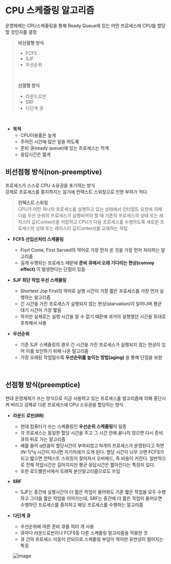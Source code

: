 # CPU 스케줄링 알고리즘  
운영체제는 CPU스케줄링을 통해 Ready Queue에 있는 어떤 프로세스에 CPU를 할당할 것인지를 결정
  
>**비선점형 방식**
>- FCFS
>- SJF
>- 우선순위
>  <br>  
>  
>**선점형 방식**
>- 라운드로빈
>- SRF
>- 다단계 큐

<br>  
  
  
- **목적**
  - CPU이용률은 높게
  - 주어진 시간에 많은 일을 하도록
  - 준비 큐(ready queue)에 있는 프로세스는 적게
  - 응답시간은 짧게 


## 비선점형 방식(non-preemptive)  
프로세스가 스스로 CPU 소유권을 포기하는 방식  
강제로 프로세스를 중지하지는 않기에 컨텍스트 스위칭으로 인한 부하가 적다.  

> **컨텍스트 스위칭**  
> CPU가 어떤 하나의 프로세스를 실행하고 있는 상태에서 인터럽트 요청에 의해 다음 우선 순위의 프로세스가 실행되어야 할 때 기존의 프로세스의 상태 또는 레지스터 값(Context)을 저장하고 CPU가 다음 프로세스를 수행하도록 새로운 프로세스의 상태 또는 레지스터 값(Context)를 교체하는 작업

- **FCFS 선입선처리 스케줄링** 
  - Fisrt Come, First Served의 약어로 가장 먼저 온 것을 가장 먼저 처리하는 알고리즘
  - 길게 수행되는 프로세스 때문에 **준비 큐에서 오래 기다리는 현상(convoy effect)** 이 발생한다는 단점이 있음  

- **SJF 최단 작업 우선 스케줄링**  
  - Shortest Jop First의 약어로 실행 시간이 가장 짧은 프로세스를 가장 먼저 실행하는 알고리즘  
  - 긴 시간을 가진 프로세스가 실행되지 않는 현상(starvation)이 일어나며 평균 대기 시간이 가장 짧음  
  - 하지만 실제로는 실행 시간을 알 수 없기 때문에 과거의 실행했던 시간을 토대로 추측해서 사용

- **우선순위** 
  - 기존 SJF 스케줄링의 경우 긴 시간을 가진 프로세스가 실행되지 않는 현상이 있어 이를 보안하기 위해 나온 알고리즘
  - 가장 오래된 작업일수록 **우선순위를 높이는 방법(aging)** 을 통해 단점을 보완

<br>  
  
## 선점형 방식(preemptice)
현대 운영체제가 쓰는 방식으로 지금 사용하고 있는 프로세스를 알고리즘에 의해 중단시켜 버리고 강제로 다른 프로세스에 CPU 소유권을 할당하는 방식  

- **라운드 로빈(RR)**
  - 현대 컴퓨터가 쓰는 스케줄링인 **우선순위 스케줄링**의 일종
  - 각 프로세스는 동일한 할당 시간을 주고 그 시간 안에 끝나지 않으면 다시 준비 큐의 뒤로 가는 알고리즘
  - 예를 들어 q만큼의 할당시간이 부여되었고 N개의 프로세스가 운영된다고 하면 (N-1)*q 시간이 지나면 자기차례가 오게 된다. 할당 시간이 너무 크면 FCFS가 되고 짧으면 컨텍스트 스위칭이 잦아져서 오버헤드, 즉 비용이 커진다. 일반적으로 전체 작업시간은 길어지지만 평균 응답시간은 짧아진다는 특징이 있다.
  - 또한 로드밸런서에서 트래픽 분산알고리즘으로도 쓰임

- **SRF**
  - SJF는 중간에 실행시간이 더 짧은 작업이 들어와도 기존 짧은 작업을 모두 수행하고 그다음 짧은 작업을 이어가는데, SRF는 중간에 더 짧은 작업이 들어오면 수행하던 프로세스를 중지하고 해당 프로세스를 수행하는 알고리즘  

- **다단계 큐** 
  - 우선순위에 따른 준비 큐를 여러 개 사용
  - 큐마다 라운드로빈이나 FCFS등 다른 스케줄링 알고리즘을 적용한 것
  - 큐 간의 프로세스 이동이 안되므로 스케줄링 부담이 적지만 유연성이 떨어지는 특징  


  ![image](https://user-images.githubusercontent.com/108858076/209895366-5e02d151-01e2-45f7-bfb0-a304790906fc.png)
